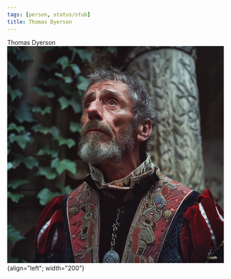 ```yaml
---
tags: [person, status/stub]
title: Thomas Dyerson
---
```




Thomas Dyerson
![Thomas Dyerson](../../assets/thomas-dyerson.png){align="left"; width="200"}